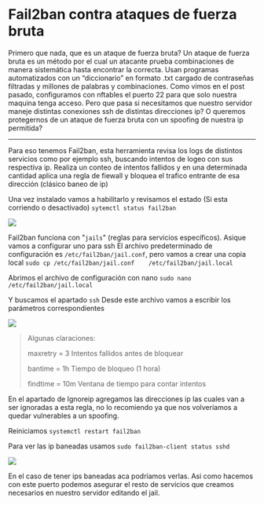 <h1>Fail2ban contra ataques de fuerza bruta</h1>

Primero que nada, que es un ataque de fuerza bruta?
Un ataque de fuerza bruta es un método por el cual un atacante prueba combinaciones de manera sistemática hasta encontrar la correcta. 
Usan programas automatizados con un “diccionario” en formato .txt cargado de contraseñas filtradas y millones de palabras y combinaciones. 
Como vimos en el post pasado, configuramos con nftables el puerto 22 para que solo nuestra maquina tenga acceso. Pero que pasa si necesitamos que nuestro servidor maneje distintas conexiones ssh de distintas direcciones ip? O queremos protegernos de un ataque de fuerza bruta con un spoofing de nuestra ip permitida?

_______

Para eso tenemos Fail2ban, esta herramienta revisa los logs de distintos servicios como por ejemplo ssh, buscando intentos de logeo con sus respectiva ip. 
Realiza un conteo de intentos fallidos y en una determinada cantidad aplica una regla de fiewall y bloquea el trafico entrante de esa dirección (clásico baneo de ip)




Una vez instalado vamos a habilitarlo y revisamos el estado (Si esta corriendo o desactivado) `sytemctl status fail2ban`

![](https://i.ibb.co/fz8pr7Z2/status-fail2ban.jpg)


Fail2ban funciona con "`jails`" (reglas para servicios específicos). Asique vamos a configurar uno para ssh
El archivo predeterminado de configuración es `/etc/fail2ban/jail.conf`, pero vamos a crear una copia local 
`sudo cp /etc/fail2ban/jail.conf    /etc/fail2ban/jail.local`


Abrimos el archivo de configuración con nano
`sudo nano /etc/fail2ban/jail.local`

Y buscamos el apartado `ssh` 
Desde este archivo vamos a escribir los parámetros correspondientes



![](https://i.ibb.co/23ffkQp4/nano-config-fail2ban.jpg)



>Algunas claraciones:
>
>maxretry = 3       Intentos fallidos antes de bloquear
>
>bantime = 1h      Tiempo de bloqueo (1 hora)
>
>findtime = 10m   Ventana de tiempo para contar intentos
>


En el apartado de Ignoreip agregamos las direcciones ip las cuales van a ser ignoradas a esta regla, no lo recomiendo ya que nos volveríamos a quedar vulnerables a un spoofing.

Reiniciamos `systemctl restart fail2ban`

Para ver las ip baneadas usamos `sudo fail2ban-client status sshd`



![](https://i.ibb.co/21hXcKH1/regla-jail-ssh-fail2ban.jpg)



En el caso de tener ips baneadas aca podríamos verlas.
Asi como hacemos con este puerto podemos asegurar el resto de servicios que creamos necesarios en nuestro servidor editando el jail.

